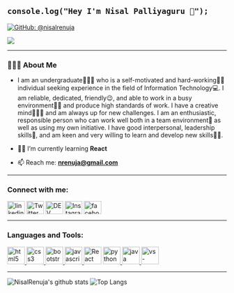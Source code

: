 ## `console.log("Hey I'm Nisal Palliyaguru 👋");`

[![GitHub: @nisalrenuja](https://img.shields.io/github/followers/nisalrenuja?color=green&logo=github&style=flat-square)](https://github.com/nisalrenuja)

<!----[![LinkedIn: @nisalrenuja](https://img.shields.io/badge/-Nisal_Palliyaguru-blue?style=flat-square&logo=Linkedin&logoColor=white&link=https:https://www.linkedin.com/in/nisal-palliyaguru-899a73163/)](https://www.linkedin.com/in/nisal-palliyaguru-899a73163/)  ----> 

![](https://komarev.com/ghpvc/?username=nisalrenuja&style=flat-square&color=orange)

<hr>
<h3> 👨🏻‍💻 About Me </h3>

- I am an undergraduate👨🏻‍🎓 who is a self-motivated and hard-working🧗🏻 individual seeking experience in the field of Information Technology💻. I am reliable,     dedicated, friendly😉, and able to work in a busy environment🙇🏻 and produce high standards of work. I have a creative mind👨🏻‍🎨 and am always up for new challenges. I am an enthusiastic, responsible person who can work well both in a team environment🤪 as well as using my own initiative. I have good interpersonal, leadership skills🤗, and am keen and very willing to learn and develop new skills🕵🏻. 

- 👨‍💻 I’m currently learning **React**

- 📫 Reach me: **nrenuja@gmail.com**
<hr>
<p align="center">
<h3 align="left">Connect with me:</h3>
<a href="https://www.linkedin.com/in/nisal-palliyaguru-899a73163//" target="blank"><img align="center"
        src="https://cdn.jsdelivr.net/npm/simple-icons@3.0.1/icons/linkedin.svg" alt="linkedin"
        height="30" width="40" /></a> 
<a href="https://twitter.com/NisalRenuja" target="blank"><img align="center"
        src="https://cdn.jsdelivr.net/npm/simple-icons@3.0.1/icons/twitter.svg" alt="Twitter" height="30"
        width="40" /></a>
<a href="https://dev.to/nisalrenuja" target="blank"><img align="center"
        src="https://cdn.jsdelivr.net/npm/simple-icons@3.0.1/icons/dev-dot-to.svg" alt="DEV" height="30"
        width="40" /></a>
<!-- <a href="https://stackoverflow.com/users/" target="blank"><img align="center"
        src="https://cdn.jsdelivr.net/npm/simple-icons@3.0.1/icons/stackoverflow.svg"
        alt="Stackoverflow" height="30" width="40" /></a> -->
<a href="https://www.instagram.com/nisal.97/" target="blank"><img align="center"
        src="https://cdn.jsdelivr.net/npm/simple-icons@3.0.1/icons/instagram.svg" alt="Instagram" height="30"
        width="40" /></a>
        <a href="https://www.facebook.com/nisal.renuja.56/" target="blank"><img align="center"
        src="https://cdn.jsdelivr.net/npm/simple-icons@3.0.1/icons/facebook.svg" alt="facebook" height="30"
        width="40" /></a>
</p>
<hr>
<h3 align="left">Languages and Tools:</h3>
<p align="left"> 
            <a href="https://www.w3.org/html/" target="_blank"> <img
            src="https://www.flaticon.com/svg/static/icons/svg/919/919827.svg" alt="html5"
            width="40" height="40" /> </a>
            <a href="https://www.w3schools.com/css/" target="_blank"> <img 
            src="https://www.flaticon.com/svg/static/icons/svg/919/919826.svg" alt="css3"
            width="40" height="40" /> </a>
            <a href="https://getbootstrap.com" target="_blank"> <img src="https://img.icons8.com/color/50/000000/bootstrap.png" width="40" height="40" alt='bootstrap'/> </a>
            <a href="https://developer.mozilla.org/en-US/docs/Web/JavaScript"
            target="_blank"> <img
            src="https://img.icons8.com/color/48/000000/javascript.png"
            alt="javascript" width="40" height="40" /> </a>
             <a href="https://reactjs.org/" target="_blank"> <img
            src="https://www.vectorlogo.zone/logos/reactjs/reactjs-icon.svg" alt="React" width="40" height="40" /></a>
            <a href="http://python.org/" target="_blank"> <img
            src="https://img.icons8.com/color/100/000000/python.png" alt="python"
            width="40" height="40" /> </a>
            <a href="https://www.java.com/en/" target="_blank"> <img
            src="https://img.icons8.com/color/100/000000/java-coffee-cup-logo.png" alt="java"
            width="40" height="40" /> </a>
            <!--- <a href="https://www.gatsbyjs.com/" target="_blank"> <img
                 src="https://www.vectorlogo.zone/logos/gatsbyjs/gatsbyjs-icon.svg" alt="React" width="40" height="40" /></a>
             <a href="https://graphql.org/" target="_blank"> <img 
            src="https://www.vectorlogo.zone/logos/graphql/graphql-icon.svg" alt="React" width="40" height="40" /></a>
    <a href="https://firebase.google.com/" target="_blank"> <img 
            src="https://www.vectorlogo.zone/logos/firebase/firebase-icon.svg" alt="firebase" width="40" height="40" /></a> --->
    <!---<a href="https://www.mongodb.com/" target="_blank"> <img
            src="https://www.vectorlogo.zone/logos/mongodb/mongodb-icon.svg" alt="mongodb"
            width="40" height="40" /> </a> ---->
   <!--- <a href="https://www.netlify.com/" target="_blank"> <img
            src="https://www.vectorlogo.zone/logos/netlify/netlify-icon.svg" alt="netlify" width="40"
            height="40" /> </a> -->
    <a href="https://code.visualstudio.com/" target="_blank">
        <img src="https://raw.githubusercontent.com/gilbarbara/logos/804dc257b59e144eaca5bc6ffd16949752c6f789/logos/visual-studio-code.svg" alt="vs-code"
            width="40" height="40" /> </a>
            </p>  
<hr>

<!---<img
      height="165"
      src="https://github-readme-stats.vercel.app/api?username=nisalrenuja&show_icons=true&count_private=true&hide=issues&theme=light&include_all_commits=true"
    />  ---->
![NisalRenuja's github stats](https://github-readme-stats.vercel.app/api?username=nisalrenuja&show_icons=true&hide_border=true)
![Top Langs](https://github-readme-stats.vercel.app/api/top-langs/?username=nisalrenuja&layout=compact&theme=light)

<!--
**nisalrenuja/nisalrenuja** is a ✨ _special_ ✨ repository because its `README.md` (this file) appears on your GitHub profile.

Here are some ideas to get you started:

- 🔭 I’m currently working on ...
- 🌱 I’m currently learning ...
- 👯 I’m looking to collaborate on ...
- 🤔 I’m looking for help with ...
- 💬 Ask me about ...
- 📫 How to reach me: ...
- 😄 Pronouns: ...
- ⚡ Fun fact: ...
-->
